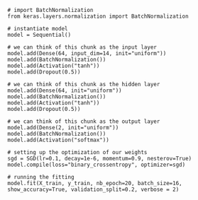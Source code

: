 
    # import BatchNormalization
    from keras.layers.normalization import BatchNormalization
    
    # instantiate model
    model = Sequential()
    
    # we can think of this chunk as the input layer
    model.add(Dense(64, input_dim=14, init="uniform"))
    model.add(BatchNormalization())
    model.add(Activation("tanh"))
    model.add(Dropout(0.5))
    
    # we can think of this chunk as the hidden layer    
    model.add(Dense(64, init="uniform"))
    model.add(BatchNormalization())
    model.add(Activation("tanh"))
    model.add(Dropout(0.5))
    
    # we can think of this chunk as the output layer
    model.add(Dense(2, init="uniform"))
    model.add(BatchNormalization())
    model.add(Activation("softmax"))
    
    # setting up the optimization of our weights 
    sgd = SGD(lr=0.1, decay=1e-6, momentum=0.9, nesterov=True)
    model.compile(loss="binary_crossentropy", optimizer=sgd)
    
    # running the fitting
    model.fit(X_train, y_train, nb_epoch=20, batch_size=16, show_accuracy=True, validation_split=0.2, verbose = 2)

